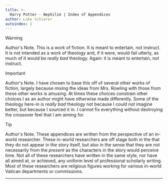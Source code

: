 ```yaml
---
title: >-
  Harry Potter - Nephilim | Index of Appendices
author: Luke Schierer
autoindex: 1
---
```


> [!WARNING]
> Author's Note. This is a work of fiction. It is meant to entertain, not instruct. It is not intended as a work of theology and, if it were, would fail utterly, as much of it would be _really bad_ theology. Again: it is meant to entertain, not instruct.

> [!IMPORTANT]
> Author's Note. I have chosen to base this off of several other works of fiction, largely because mixing the ideas from Mrs. Rowling with those from these other works is amusing. At times these choices constrain other choices I as an author might have otherwise made differently. Some of the theology here-in is _really bad_ theology not because I _could not_ imagine better, but because I sourced it in. I cannot fix everything without destroying the crossover feel that I am aiming for.

> [!TIP]
> Author's Note. These appendices are written from the perspective of an in-world researcher. These in-world researchers are off stage both in the that they do not appear in the story itself, but also in the sense that they are not necessarily from the _present_ as the characters in the story would perceive time. Not all of these researchers have written in the same style, nor have all aimed at, or achieved, any uniform level of professional scholarly writing. Most of these researchers are religious figures working for various in-world Vatican departments or commissions.

---
